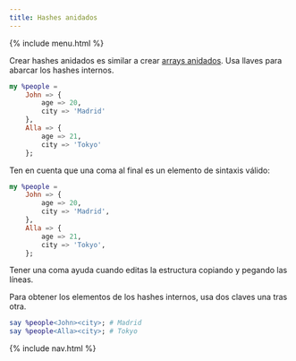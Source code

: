 ```yaml
---
title: Hashes anidados
---
```


{% include menu.html %}

Crear hashes anidados es similar a crear [arrays anidados](/es/essentials/positionals/nested-arrays). Usa llaves para abarcar los hashes internos.

```raku
my %people =
    John => {
        age => 20,
        city => 'Madrid'
    },
    Alla => {
        age => 21,
        city => 'Tokyo'
    };
```

Ten en cuenta que una coma al final es un elemento de sintaxis válido:

```raku
my %people =
    John => {
        age => 20,
        city => 'Madrid',
    },
    Alla => {
        age => 21,
        city => 'Tokyo',
    };
```

Tener una coma ayuda cuando editas la estructura copiando y pegando las líneas.

Para obtener los elementos de los hashes internos, usa dos claves una tras otra.

```raku
say %people<John><city>; # Madrid
say %people<Alla><city>; # Tokyo
```

{% include nav.html %}